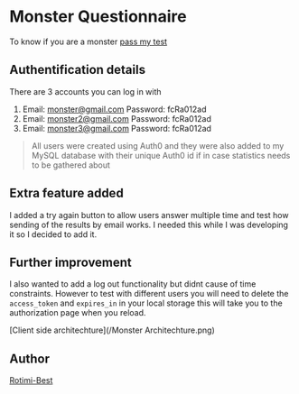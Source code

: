 # Monster Questionnaire

To know if you are a monster [pass my test](http://ibitoye-monsters.ossystem.ua/)

## Authentification details

There are 3 accounts you can log in with

1. Email: monster@gmail.com  Password: fcRa012ad
2. Email: monster2@gmail.com Password: fcRa012ad
3. Email: monster3@gmail.com Password: fcRa012ad

> All users were created using Auth0 and they were also added to my MySQL database with their unique Auth0 id if in case statistics needs to be gathered about 

## Extra feature added

I added a try again button to allow users answer multiple time and test how sending of the results by email works. I needed this while I was developing it so I decided to add it.

## Further improvement

I also wanted to add a log out functionality but didnt cause of time constraints. However to test with different users you will need to delete the `access_token` and `expires_in` in your local storage this will take you to the authorization page when you reload.

[Client side architechture](/Monster Architechture.png)

## Author

[Rotimi-Best](https://github.com/Rotimi-Best)
